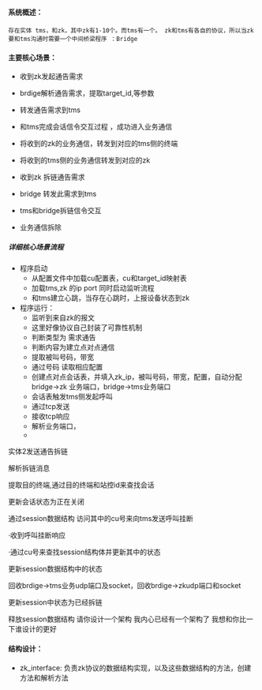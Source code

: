#### 系统概述：
	存在实体 tms，和zk，其中zk有1-10个。而tms有一个。 zk和tms有各自的协议，所以当zk要和tms沟通时需要一个中间桥梁程序 ：Bridge

#### 主要核心场景：

- 收到zk发起通告需求 
- brdige解析通告需求，提取target_id,等参数 
- 转发通告需求到tms
- 和tms完成会话信令交互过程 ，成功进入业务通信
- 将收到的zk的业务通信，转发到对应的tms侧的终端
- 将收到的tms侧的业务通信转发到对应的zk

- 收到zk 拆链通告需求
- bridge 转发此需求到tms
- tms和bridge拆链信令交互
- 业务通信拆除


##### 详细核心场景流程
- 程序启动
	- 从配置文件中加载cu配置表，cu和target_id映射表
	-  加载tms,zk 的ip port 同时启动监听流程
	- 和tms建立心跳，当存在心跳时，上报设备状态到zk
- 程序运行：
	- 监听到来自zk的报文
	- 这里好像协议自己封装了可靠性机制
	- 判断类型为 需求通告
	- 判断内容为建立点对点通信
	- 提取被叫号码，带宽
	- 通过号码 读取相应配置
	- 创建点对点会话表，并填入zk_ip，被叫号码，带宽，配置，自动分配 bridge->zk 业务端口，bridge->tms业务端口
	- 会话表触发tms侧发起呼叫
	- 通过tcp发送
	- 接收tcp响应
	- 解析业务端口，
    - 

实体2发送通告拆链  


解析拆链消息  

  

提取目的终端,通过目的终端和站控id来查找会话  

  

更新会话状态为正在关闭  

  

通过session数据结构 访问其中的cu号来向tms发送呼叫挂断  

  

·收到呼叫挂断响应  

  

·通过cu号来查找session结构体并更新其中的状态  

  

更新session数据结构中的状态  

  

回收brdige->tms业务udp端口及socket，回收brdige->zkudp端口和socket  

  

更新session中状态为已经拆链  

  

释放session数据结构 请你设计一个架构 我内心已经有一个架构了 我想和你比一下谁设计的更好

#### 结构设计：
- zk_interface: 负责zk协议的数据结构实现，以及这些数据结构的方法，创建方法和解析方法
